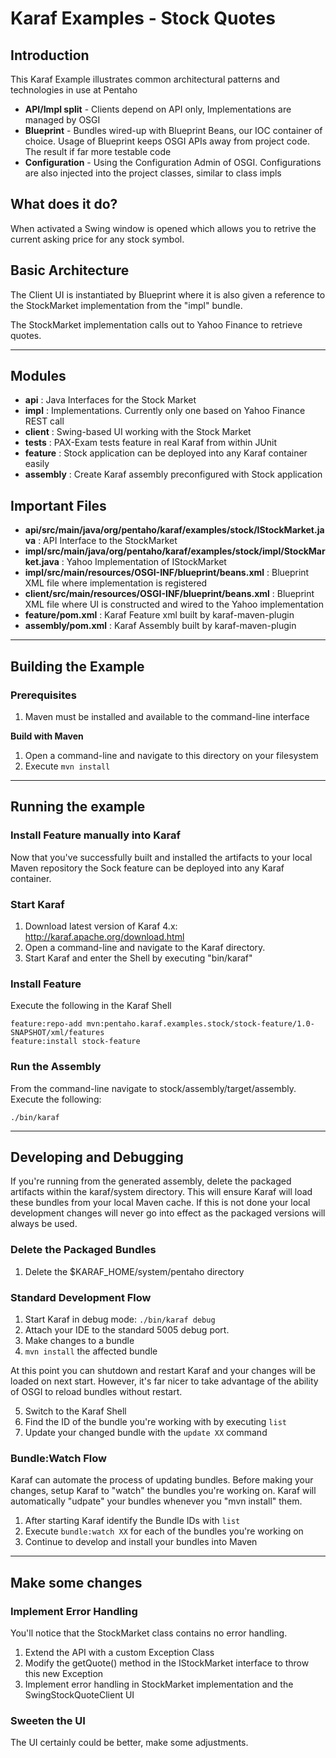 # Karaf Examples - Stock Quotes
## Introduction
This Karaf Example illustrates common architectural patterns and technologies
in use at Pentaho
* __API/Impl split__ - Clients depend on API only, Implementations are managed by OSGI
* __Blueprint__ - Bundles wired-up with Blueprint Beans, our IOC container of choice. Usage of Blueprint keeps OSGI APIs away from project code. The result if far more testable code
* __Configuration__ - Using the Configuration Admin of OSGI. Configurations are also injected into the project classes, similar to class impls

## What does it do?
When activated a Swing window is opened which allows you to retrive the current asking 
price for any stock symbol.

## Basic Architecture ##
The Client UI is instantiated by Blueprint where it is also given a reference to the StockMarket implementation from the "impl" bundle.

The StockMarket implementation calls out to Yahoo Finance to retrieve quotes.

---

## Modules
* __api__ : Java Interfaces for the Stock Market
* __impl__ : Implementations. Currently only one based on Yahoo Finance REST call
* __client__ : Swing-based UI working with the Stock Market
* __tests__ : PAX-Exam tests feature in real Karaf from within JUnit
* __feature__ : Stock application can be deployed into any Karaf container easily
* __assembly__ : Create Karaf assembly preconfigured with Stock application



## Important Files
* __api/src/main/java/org/pentaho/karaf/examples/stock/IStockMarket.java__ : API Interface to the StockMarket
* __impl/src/main/java/org/pentaho/karaf/examples/stock/impl/StockMarket.java__ : Yahoo Implementation of IStockMarket
* __impl/src/main/resources/OSGI-INF/blueprint/beans.xml__ : Blueprint XML file where implementation is registered
* __client/src/main/resources/OSGI-INF/blueprint/beans.xml__ : Blueprint XML file where UI is constructed and wired to the Yahoo implementation
* __feature/pom.xml__ : Karaf Feature xml built by karaf-maven-plugin
* __assembly/pom.xml__ : Karaf Assembly built by karaf-maven-plugin

---

## Building the Example
### Prerequisites
1. Maven must be installed and available to the command-line interface

__Build with Maven__

1. Open a command-line and navigate to this directory on your filesystem
2. Execute `mvn install`

---

## Running the example

### Install Feature manually into Karaf

Now that you've successfully built and installed the artifacts to your local Maven repository 
the Sock feature can be deployed into any Karaf container.

### Start Karaf
1. Download latest version of Karaf 4.x: http://karaf.apache.org/download.html
2. Open a command-line and navigate to the Karaf directory.
3. Start Karaf and enter the Shell by executing "bin/karaf"

### Install Feature
Execute the following in the Karaf Shell
```
feature:repo-add mvn:pentaho.karaf.examples.stock/stock-feature/1.0-SNAPSHOT/xml/features
feature:install stock-feature
```

### Run the Assembly
From the command-line navigate to stock/assembly/target/assembly. Execute the following:
```
./bin/karaf
```

---

## Developing and Debugging
If you're running from the generated assembly, delete the packaged 
artifacts within the karaf/system directory. This will ensure Karaf will load these bundles 
from your local Maven cache. If this is not done your 
local development changes will never go into effect as the packaged versions 
will always be used.

### Delete the Packaged Bundles
1. Delete the $KARAF_HOME/system/pentaho directory

### Standard Development Flow
1. Start Karaf in debug mode: `./bin/karaf debug`
2. Attach your IDE to the standard 5005 debug port.
3. Make changes to a bundle
4. `mvn install` the affected bundle

At this point you can shutdown and restart Karaf and your changes will be loaded on next start. However, it's far nicer to take advantage of the ability of OSGI to reload bundles without restart. 

5. Switch to the Karaf Shell
6. Find the ID of the bundle you're working with by executing `list`
7. Update your changed bundle with the `update XX` command

### Bundle:Watch Flow
Karaf can automate the process of updating bundles. Before making your changes, 
setup Karaf to "watch" the bundles you're working on. Karaf will automatically 
"udpate" your bundles whenever you "mvn install" them.

1. After starting Karaf identify the Bundle IDs with `list`
2. Execute `bundle:watch XX` for each of the bundles you're working on
3. Continue to develop and install your bundles into Maven

---

## Make some changes
### Implement Error Handling

You'll notice that the StockMarket class contains no error handling. 

1. Extend the API with a custom Exception Class
2. Modify the getQuote() method in the IStockMarket interface to throw this new Exception
3. Implement error handling in StockMarket implementation and the SwingStockQuoteClient UI

### Sweeten the UI

The UI certainly could be better, make some adjustments.
